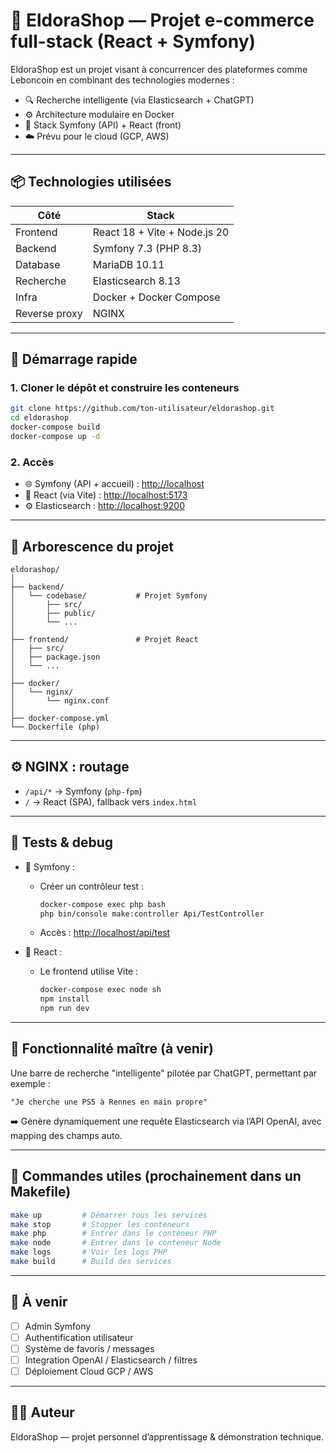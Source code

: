 # 🛒 EldoraShop — Projet e-commerce full-stack (React + Symfony)

EldoraShop est un projet visant à concurrencer des plateformes comme Leboncoin en combinant des technologies modernes :
- 🔍 Recherche intelligente (via Elasticsearch + ChatGPT)
- ⚙️ Architecture modulaire en Docker
- 🧩 Stack Symfony (API) + React (front)
- ☁️ Prévu pour le cloud (GCP, AWS)

---

## 📦 Technologies utilisées

| Côté | Stack |
|------|-------|
| Frontend | React 18 + Vite + Node.js 20 |
| Backend | Symfony 7.3 (PHP 8.3) |
| Database | MariaDB 10.11 |
| Recherche | Elasticsearch 8.13 |
| Infra | Docker + Docker Compose |
| Reverse proxy | NGINX |

---

## 🚀 Démarrage rapide

### 1. Cloner le dépôt et construire les conteneurs

```bash
git clone https://github.com/ton-utilisateur/eldorashop.git
cd eldorashop
docker-compose build
docker-compose up -d
```

### 2. Accès

- 🌐 Symfony (API + accueil) : [http://localhost](http://localhost)
- 🔁 React (via Vite) : [http://localhost:5173](http://localhost:5173)
- ⚙️ Elasticsearch : [http://localhost:9200](http://localhost:9200)

---

## 📁 Arborescence du projet

```
eldorashop/
│
├── backend/
│   └── codebase/           # Projet Symfony
│       ├── src/
│       ├── public/
│       └── ...
│
├── frontend/               # Projet React
│   ├── src/
│   ├── package.json
│   └── ...
│
├── docker/
│   └── nginx/
│       └── nginx.conf
│
├── docker-compose.yml
└── Dockerfile (php)
```

---

## ⚙️ NGINX : routage

- `/api/*` → Symfony (`php-fpm`)
- `/` → React (SPA), fallback vers `index.html`

---

## 🧪 Tests & debug

- 🧪 Symfony :
  - Créer un contrôleur test :
    ```bash
    docker-compose exec php bash
    php bin/console make:controller Api/TestController
    ```
  - Accès : [http://localhost/api/test](http://localhost/api/test)

- 🧪 React :
  - Le frontend utilise Vite :
    ```bash
    docker-compose exec node sh
    npm install
    npm run dev
    ```

---

## 🧠 Fonctionnalité maître (à venir)

Une barre de recherche "intelligente" pilotée par ChatGPT, permettant par exemple :

```
"Je cherche une PS5 à Rennes en main propre"
```

➡️ Génère dynamiquement une requête Elasticsearch via l’API OpenAI, avec mapping des champs auto.

---

## 🧰 Commandes utiles (prochainement dans un Makefile)

```bash
make up         # Démarrer tous les services
make stop       # Stopper les conteneurs
make php        # Entrer dans le conteneur PHP
make node       # Entrer dans le conteneur Node
make logs       # Voir les logs PHP
make build      # Build des services
```

---

## 📌 À venir

- [ ] Admin Symfony
- [ ] Authentification utilisateur
- [ ] Système de favoris / messages
- [ ] Integration OpenAI / Elasticsearch / filtres
- [ ] Déploiement Cloud GCP / AWS

---

## 👨‍💻 Auteur

EldoraShop — projet personnel d’apprentissage & démonstration technique.
